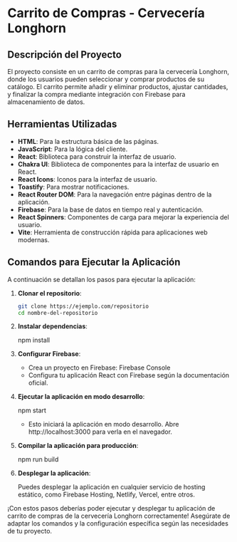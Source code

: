 # Carrito de Compras - Cervecería Longhorn

## Descripción del Proyecto

El proyecto consiste en un carrito de compras para la cervecería Longhorn, donde los usuarios pueden seleccionar y comprar productos de su catálogo. El carrito permite añadir y eliminar productos, ajustar cantidades, y finalizar la compra mediante integración con Firebase para almacenamiento de datos.

## Herramientas Utilizadas

- **HTML**: Para la estructura básica de las páginas.
- **JavaScript**: Para la lógica del cliente.
- **React**: Biblioteca para construir la interfaz de usuario.
- **Chakra UI**: Biblioteca de componentes para la interfaz de usuario en React.
- **React Icons**: Iconos para la interfaz de usuario.
- **Toastify**: Para mostrar notificaciones.
- **React Router DOM**: Para la navegación entre páginas dentro de la aplicación.
- **Firebase**: Para la base de datos en tiempo real y autenticación.
- **React Spinners**: Componentes de carga para mejorar la experiencia del usuario.
- **Vite**: Herramienta de construcción rápida para aplicaciones web modernas.

## Comandos para Ejecutar la Aplicación

A continuación se detallan los pasos para ejecutar la aplicación:

1. **Clonar el repositorio**:

   ```bash
   git clone https://ejemplo.com/repositorio
   cd nombre-del-repositorio

2. **Instalar dependencias**:

    npm install

3. **Configurar Firebase**:

    - Crea un proyecto en Firebase: Firebase Console
    - Configura tu aplicación React con Firebase según la documentación oficial.

4. **Ejecutar la aplicación en modo desarrollo**:

    npm start

    - Esto iniciará la aplicación en modo desarrollo. Abre http://localhost:3000 para verla en el navegador.

5. **Compilar la aplicación para producción**:

    npm run build

6. **Desplegar la aplicación**:

    Puedes desplegar la aplicación en cualquier servicio de hosting estático, como Firebase Hosting, Netlify, Vercel, entre otros.



¡Con estos pasos deberías poder ejecutar y desplegar tu aplicación de carrito de compras de la cervecería Longhorn correctamente! Asegúrate de adaptar los comandos y la configuración específica según las necesidades de tu proyecto.


